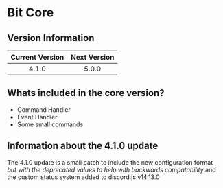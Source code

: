 # Bit Core
## Version Information
| Current Version | Next Version |
| :---: | :---: |
| 4.1.0 | 5.0.0 |

## Whats included in the core version?
- Command Handler
- Event Handler
- Some small commands

## Information about the 4.1.0 update
The 4.1.0 update is a small patch to include the new configuration format *but with the deprecated values to help with backwards compatability* and the custom status system added to discord.js v14.13.0